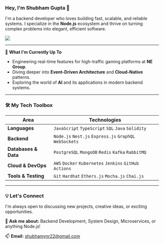 ### Hey, I'm Shubham Gupta 👋

I'm a backend developer who loves building fast, scalable, and reliable systems. I specialize in the **Node.js** ecosystem and thrive on turning complex problems into elegant, efficient software.

<a href="https://www.linkedin.com/in/shubhamynr22/"><img src="https://img.shields.io/badge/Connect_with_me-0A66C2?style=for-the-badge&logo=linkedin&logoColor=white" /></a>

---

🚀 **What I'm Currently Up To**

* Engineering real-time features for high-traffic gaming platforms at **NE Group**.
* Diving deeper into **Event-Driven Architecture** and **Cloud-Native** patterns.
* Exploring the world of **AI** and its applications in modern backend systems.

---

### 🛠️ My Tech Toolbox

| Area                 | Technologies                                                                                             |
| -------------------- | -------------------------------------------------------------------------------------------------------- |
| **Languages** | `JavaScript` `TypeScript` `SQL` `Java` `Solidity`                                                        |
| **Backend** | `Node.js` `Nest.js` `Express.js` `GraphQL` `WebSockets`                                                  |
| **Databases & Data** | `PostgreSQL` `MongoDB` `Redis` `Kafka` `RabbitMQ`                                                        |
| **Cloud & DevOps** | `AWS` `Docker` `Kubernetes` `Jenkins` `GitHub Actions`                                                     |
| **Tools & Testing** | `Git` `Hardhat` `Ethers.js` `Mocha.js` `Chai.js`                                                           |

---

### 💡 Let's Connect

I'm always open to discussing new projects, creative ideas, or exciting opportunities.

💬 **Ask me about:** Backend Development, System Design, Microservices, or anything Node.js!

📫 **Email:** [shubhamynr22@gmail.com](mailto:shubhamynr22@gmail.com)
